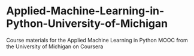 # Applied-Machine-Learning-in-Python-University-of-Michigan
Course materials for the Applied Machine Learning in Python MOOC from the University of Michigan on Coursera
